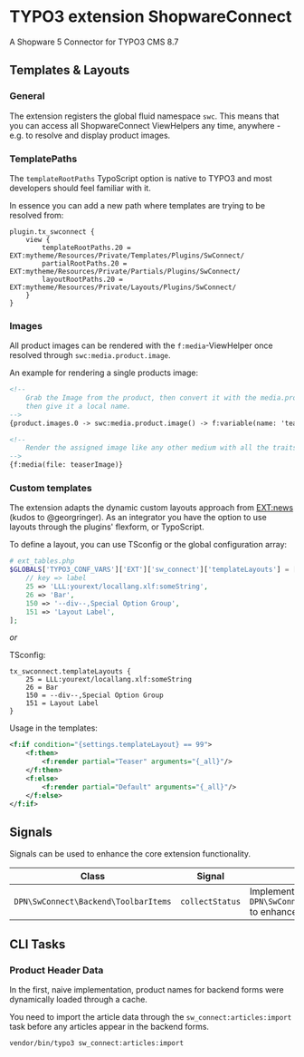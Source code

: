 # TYPO3 extension ShopwareConnect

A Shopware 5 Connector for TYPO3 CMS 8.7

## Templates & Layouts

### General

The extension registers the global fluid namespace `swc`. This means that you
can access all ShopwareConnect ViewHelpers any time, anywhere - e.g. to resolve and display product images.

### TemplatePaths

The `templateRootPaths` TypoScript option is native to TYPO3 and most developers should feel familiar with it.

In essence you can add a new path where templates are trying to be resolved from:

```typo3_typoscript
plugin.tx_swconnect {
    view {
        templateRootPaths.20 = EXT:mytheme/Resources/Private/Templates/Plugins/SwConnect/
        partialRootPaths.20 = EXT:mytheme/Resources/Private/Partials/Plugins/SwConnect/
        layoutRootPaths.20 = EXT:mytheme/Resources/Private/Layouts/Plugins/SwConnect/
    }
}
``` 

### Images

All product images can be rendered with the `f:media`-ViewHelper once resolved through `swc:media.product.image`.
 
An example for rendering a single products image:

```html
<!-- 
    Grab the Image from the product, then convert it with the media.product.image ViewHelper, 
    then give it a local name. 
-->
{product.images.0 -> swc:media.product.image() -> f:variable(name: 'teaserImage')}

<!--
    Render the assigned image like any other medium with all the traits and benefits of media rendering in TYPO3
-->
{f:media(file: teaserImage)}
```

### Custom templates

The extension adapts the dynamic custom layouts approach from [EXT:news](https://github.com/georgringer/news) (kudos to @georgringer). 
As an integrator you have the option to use layouts through the plugins' flexform, or TypoScript.

To define a layout, you can use TSconfig or the global configuration array:

```php
# ext_tables.php
$GLOBALS['TYPO3_CONF_VARS']['EXT']['sw_connect']['templateLayouts'] = [
    // key => label
    25 => 'LLL:yourext/locallang.xlf:someString',
    26 => 'Bar',
    150 => '--div--,Special Option Group',
    151 => 'Layout Label',
];
```

*or*

TSconfig:

```typo3_typoscript
tx_swconnect.templateLayouts {
    25 = LLL:yourext/locallang.xlf:someString
    26 = Bar
    150 = --div--,Special Option Group
    151 = Layout Label
}
```

Usage in the templates:

```xml
<f:if condition="{settings.templateLayout} == 99">
    <f:then>
        <f:render partial="Teaser" arguments="{_all}"/>    
    </f:then>
    <f:else>
        <f:render partial="Default" arguments="{_all}"/>    
    </f:else>
</f:if>
```

## Signals

Signals can be used to enhance the core extension functionality.

| Class | Signal | Info |
|--------------------------------------|-----------------|--------------------------------------------------------------------------------------------------------|
| `DPN\SwConnect\Backend\ToolbarItems` | `collectStatus` | Implement `DPN\SwConnect\Slot\StatusCollectorSlotInterface` to enhance the Backend Status Item reports |

## CLI Tasks

### Product Header Data

In the first, naive implementation, product names for backend forms were dynamically loaded through a cache.

You need to import the article data through the `sw_connect:articles:import` task before any articles appear in the backend forms.

```bash
vendor/bin/typo3 sw_connect:articles:import
```

